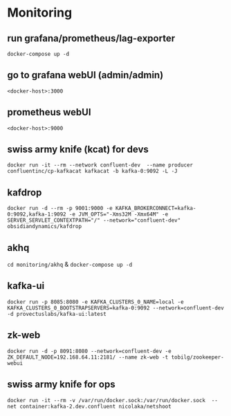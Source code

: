 # Monitoring

## run grafana/prometheus/lag-exporter
 
 `docker-compose up -d`

## go to grafana webUI (admin/admin)
 `<docker-host>:3000`

## prometheus webUI
`<docker-host>:9000`

## swiss army knife (kcat) for devs
`docker run -it --rm --network confluent-dev  --name producer  confluentinc/cp-kafkacat kafkacat -b kafka-0:9092 -L -J`

## kafdrop

`docker run -d --rm -p 9001:9000 -e KAFKA_BROKERCONNECT=kafka-0:9092,kafka-1:9092 -e JVM_OPTS="-Xms32M -Xmx64M" -e SERVER_SERVLET_CONTEXTPATH="/" --network="confluent-dev" obsidiandynamics/kafdrop`

## akhq

`cd monitoring/akhq` & `docker-compose up -d`

## kafka-ui

`docker run -p 8085:8080 -e KAFKA_CLUSTERS_0_NAME=local -e KAFKA_CLUSTERS_0_BOOTSTRAPSERVERS=kafka-0:9092 --network=confluent-dev -d provectuslabs/kafka-ui:latest`

## zk-web 
`docker run -d -p 8091:8080 --network=confluent-dev -e ZK_DEFAULT_NODE=192.168.64.11:2181/ --name zk-web -t tobilg/zookeeper-webui`

## swiss army knife for ops
`docker run -it --rm -v /var/run/docker.sock:/var/run/docker.sock  --net container:kafka-2.dev.confluent nicolaka/netshoot`
